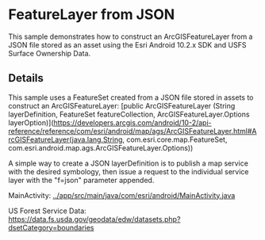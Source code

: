 # FeatureLayer from JSON

This sample demonstrates how to construct an ArcGISFeatureLayer from a JSON file stored as an asset using the Esri Android 10.2.x SDK and USFS Surface Ownership Data.

## Details

This sample uses a FeatureSet created from a JSON file stored in assets to construct an ArcGISFeatureLayer: [public ArcGISFeatureLayer (String layerDefinition, FeatureSet featureCollection, ArcGISFeatureLayer.Options layerOption)](https://developers.arcgis.com/android/10-2/api-reference/reference/com/esri/android/map/ags/ArcGISFeatureLayer.html#ArcGISFeatureLayer(java.lang.String, com.esri.core.map.FeatureSet, com.esri.android.map.ags.ArcGISFeatureLayer.Options))

A simple way to create a JSON layerDefinition is to publish a map service with the desired symbology, then issue a request to the individual service layer with the "f=json" parameter appended.

MainActivity:  [../app/src/main/java/com/esri/android/MainActivity.java](https://github.com/briantwatson/gis-applications/blob/master/Android/FeatureLayerJSON/app/src/main/java/com/esri/android/MainActivity.java)

US Forest Service Data: https://data.fs.usda.gov/geodata/edw/datasets.php?dsetCategory=boundaries
